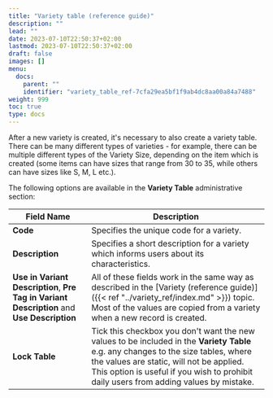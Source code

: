 ```yaml
---
title: "Variety table (reference guide)"
description: ""
lead: ""
date: 2023-07-10T22:50:37+02:00
lastmod: 2023-07-10T22:50:37+02:00
draft: false
images: []
menu:
  docs:
    parent: ""
    identifier: "variety_table_ref-7cfa29ea5bf1f9ab4dc8aa00a84a7488"
weight: 999
toc: true
type: docs
---
```


After a new variety is created, it's necessary to also create a variety table. There can be many different types of varieties - for example, there can be multiple different types of the Variety Size, depending on the item which is created (some items can have sizes that range from 30 to 35, while others can have sizes like S, M, L etc.).

The following options are available in the **Variety Table** administrative section:

| Field Name      | Description |
| ----------- | ----------- |
| **Code**       | Specifies the unique code for a variety.    |
| **Description**   | Specifies a short description for a variety which informs users about its characteristics.      |
| **Use in Variant Description**, **Pre Tag in Variant Description** and **Use Description**  | All of these fields work in the same way as described in the [Variety (reference guide)]({{< ref "../variety_ref/index.md" >}}) topic. Most of the values are copied from a variety when a new record is created.  |
| **Lock Table** | Tick this checkbox you don't want the new values to be included in the **Variety Table** e.g. any changes to the size tables, where the values are static, will not be applied. This option is useful if you wish to prohibit daily users from adding values by mistake.  |
